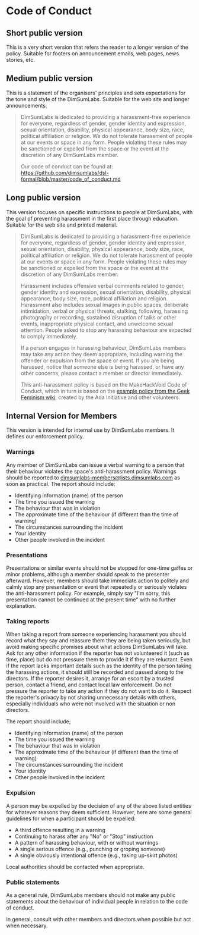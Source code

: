 # Code of Conduct

## Short public version

This is a very short version that refers the reader to a longer version
of the policy. Suitable for footers on announcement emails, web pages,
news stories, etc.

## Medium public version

This is a statement of the organisers' principles and sets expectations
for the tone and style of the DimSumLabs. Suitable for the web site and
longer announcements.

> DimSumLabs is dedicated to providing a harassment-free experience
> for everyone, regardless of gender, gender identity and expression,
> sexual orientation, disability, physical appearance, body size,
> race, political affiliation or religion. We do not tolerate harassment
> of people at our events or space in any form. People violating these
> rules may be sanctioned or expelled from the space or the event at the
> discretion of any DimSumLabs member.
> 
> Our code of conduct can be found at:
> https://github.com/dimsumlabs/dsl-formal/blob/master/code_of_conduct.md

## Long public version

This version focuses on specific instructions to people at DimSumLabs,
with the goal of preventing harassment in the first place through
education. Suitable for the web site and printed material.

> DimSumLabs is dedicated to providing a harassment-free experience
> for everyone, regardless of gender, gender identity and expression,
> sexual orientation, disability, physical appearance, body size,
> race, political affiliation or religion. We do not tolerate harassment
> of people at our events or space in any form. People violating these
> rules may be sanctioned or expelled from the space or the event at the
> discretion of any DimSumLabs member.
> 
> Harassment includes offensive verbal comments related to gender,
> gender identity and expression, sexual orientation, disability,
> physical appearance, body size, race, political affiliation and
> religion. Harassment also includes sexual images in public spaces,
> deliberate intimidation, verbal or physical threats, stalking, following,
> harassing photography or recording, sustained disruption of talks or
> other events, inappropriate physical contact, and unwelcome sexual
> attention. People asked to stop any harassing behaviour are expected to
> comply immediately.
> 
> If a person engages in harassing behaviour, DimSumLabs members may
> take any action they deem appropriate, including warning the offender
> or expulsion from the space or event. If you are being harassed,
> notice that someone else is being harassed, or have any other
> concerns, please contact a member or director immediately.
> 
> This anti-harassment policy is based on the MakeHackVoid Code of
> Conduct, which in turn is based on the [example policy from the Geek
> Feminism wiki](http://geekfeminism.wikia.com/wiki/Conference_anti-harassment), created by the Ada Initiative and other volunteers.

## Internal Version for Members

This version is intended for internal use by DimSumLabs members. It
defines our enforcement policy.

### Warnings

Any member of DimSumLabs can issue a verbal warning to a person that
their behaviour violates the space's anti-harassment policy. Warnings
should be reported to dimsumlabs-members@lists.dimsumlabs.com as soon
as practical. The report should include:

* Identifying information (name) of the person
* The time you issued the warning
* The behaviour that was in violation
* The approximate time of the behaviour (if different than the time of warning)
* The circumstances surrounding the incident
* Your identity
* Other people involved in the incident

### Presentations

Presentations or similar events should not be stopped for one-time gaffes
or minor problems, although a member should speak to the presenter
afterward. However, members should take immediate action to politely
and calmly stop any presentation or event that repeatedly or seriously
violates the anti-harassment policy. For example, simply say "I'm sorry,
this presentation cannot be continued at the present time" with no
further explanation.

### Taking reports

When taking a report from someone experiencing harassment you should
record what they say and reassure them they are being taken seriously,
but avoid making specific promises about what actions DimSumLabs will
take. Ask for any other information if the reporter has not volunteered
it (such as time, place) but do not pressure them to provide it if they
are reluctant. Even if the report lacks important details such as the
identity of the person taking the harassing actions, it should still be
recorded and passed along to the directors. If the reporter desires it,
arrange for an escort by a trusted person, contact a friend, and contact
local law enforcement. Do not pressure the reporter to take any action if
they do not want to do it. Respect the reporter's privacy by not sharing
unnecessary details with others, especially individuals who were not
involved with the situation or non directors.

The report should include;

* Identifying information (name) of the person
* The time you issued the warning
* The behaviour that was in violation
* The approximate time of the behaviour (if different than the time of warning)
* The circumstances surrounding the incident
* Your identity
* Other people involved in the incident

### Expulsion

A person may be expelled by the decision of any of the above listed
entities for whatever reasons they deem sufficient. However, here are
some general guidelines for when a participant should be expelled:

* A third offence resulting in a warning
* Continuing to harass after any "No" or "Stop" instruction
* A pattern of harassing behaviour, with or without warnings
* A single serious offence (e.g., punching or groping someone)
* A single obviously intentional offence (e.g., taking up-skirt photos)

Local authorities should be contacted when appropriate.

### Public statements

As a general rule, DimSumLabs members should not make any public
statements about the behaviour of individual people in relation to the
code of conduct.

In general, consult with other members and directors when possible but
act when necessary.

